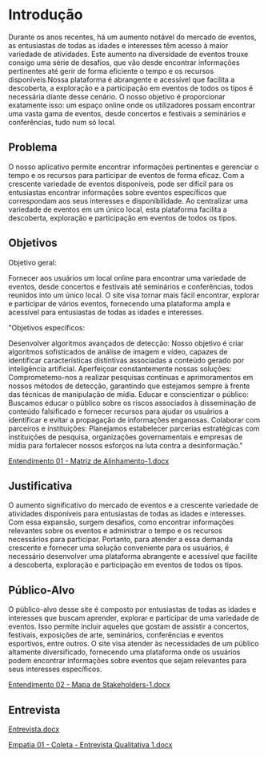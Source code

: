 # Introdução

Durante os anos recentes, há um aumento notável do mercado de eventos, as entusiastas de todas as idades e interesses têm acesso à maior variedade de atividades. Este aumento na diversidade de eventos trouxe consigo uma série de desafios, que vão desde encontrar informações pertinentes até gerir de forma eficiente o tempo e os recursos disponíveis.Nossa plataforma é abrangente e acessível que facilita a descoberta, a exploração e a participação em eventos de todos os tipos é necessária diante desse cenário. O nosso objetivo é proporcionar exatamente isso: um espaço online onde os utilizadores possam encontrar uma vasta gama de eventos, desde concertos e festivais a seminários e conferências, tudo num só local.
 

## Problema

O nosso aplicativo permite encontrar informações pertinentes e gerenciar o tempo e os recursos para participar de eventos de forma eficaz. Com a crescente variedade de eventos disponíveis, pode ser difícil para os entusiastas encontrar informações sobre eventos específicos que correspondam aos seus interesses e disponibilidade. Ao centralizar uma variedade de eventos em um único local, esta plataforma facilita a descoberta, exploração e participação em eventos de todos os tipos.



## Objetivos

Objetivo geral:

Fornecer aos usuários um local online para encontrar uma variedade de eventos, desde concertos e festivais até seminários e conferências, todos reunidos into um único local. O site visa tornar mais fácil encontrar, explorar e participar de vários eventos, fornecendo uma plataforma ampla e acessível para entusiastas de todas as idades e interesses.


"Objetivos específicos:

Desenvolver algoritmos avançados de detecção: Nosso objetivo é criar algoritmos sofisticados de análise de imagem e vídeo, capazes de identificar características distintivas associadas a conteúdo gerado por inteligência artificial.
Aperfeiçoar constantemente nossas soluções: Comprometemo-nos a realizar pesquisas contínuas e aprimoramentos em nossos métodos de detecção, garantindo que estejamos sempre à frente das técnicas de manipulação de mídia.
Educar e conscientizar o público: Buscamos educar o público sobre os riscos associados à disseminação de conteúdo falsificado e fornecer recursos para ajudar os usuários a identificar e evitar a propagação de informações enganosas.
Colaborar com parceiros e instituições: Planejamos estabelecer parcerias estratégicas com instituições de pesquisa, organizações governamentais e empresas de mídia para fortalecer nossos esforços na luta contra a desinformação."

[Entendimento 01 - Matriz de Alinhamento-1.docx](https://github.com/ICEI-PUC-Minas-PBR-SI/pbr-si-2024-1-1-ti-aw-t1-aicheck/files/15055779/Entendimento.01.-.Matriz.de.Alinhamento-1.docx)

## Justificativa

O aumento significativo do mercado de eventos e a crescente variedade de atividades disponíveis para entusiastas de todas as idades e interesses. Com essa expansão, surgem desafios, como encontrar informações relevantes sobre os eventos e administrar o tempo e os recursos necessários para participar. Portanto, para atender a essa demanda crescente e fornecer uma solução conveniente para os usuários, é necessário desenvolver uma plataforma abrangente e acessível que facilite a descoberta, exploração e participação em eventos de todos os tipos.


## Público-Alvo

O público-alvo desse site é composto por entusiastas de todas as idades e interesses que buscam aprender, explorar e participar de uma variedade de eventos. Isso permite incluir aqueles que gostam de assistir a concertos, festivais, exposições de arte, seminários, conferências e eventos esportivos, entre outros. O site visa atender às necessidades de um público altamente diversificado, fornecendo uma plataforma onde os usuários podem encontrar informações sobre eventos que sejam relevantes para seus interesses específicos.


[Entendimento 02 - Mapa de Stakeholders-1.docx](https://github.com/ICEI-PUC-Minas-PBR-SI/pbr-si-2024-1-1-ti-aw-t1-aicheck/files/15055784/Entendimento.02.-.Mapa.de.Stakeholders-1.docx)

## Entrevista

[Entrevista.docx](https://github.com/ICEI-PUC-Minas-PBR-SI/pbr-si-2024-1-1-ti-aw-t1-aicheck/files/15055849/Entrevista.docx)

[Empatia 01 - Coleta - Entrevista Qualitativa 1.docx](https://github.com/ICEI-PUC-Minas-PBR-SI/pbr-si-2024-1-1-ti-aw-t1-aicheck/files/15055852/Empatia.01.-.Coleta.-.Entrevista.Qualitativa.1.docx)
